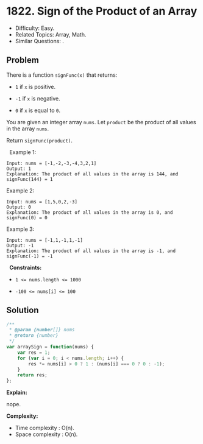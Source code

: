 # 1822. Sign of the Product of an Array

- Difficulty: Easy.
- Related Topics: Array, Math.
- Similar Questions: .

## Problem

There is a function `signFunc(x)` that returns:


	
- `1` if `x` is positive.
	
- `-1` if `x` is negative.
	
- `0` if `x` is equal to `0`.


You are given an integer array `nums`. Let `product` be the product of all values in the array `nums`.

Return `signFunc(product)`.

 
Example 1:

```
Input: nums = [-1,-2,-3,-4,3,2,1]
Output: 1
Explanation: The product of all values in the array is 144, and signFunc(144) = 1
```

Example 2:

```
Input: nums = [1,5,0,2,-3]
Output: 0
Explanation: The product of all values in the array is 0, and signFunc(0) = 0
```

Example 3:

```
Input: nums = [-1,1,-1,1,-1]
Output: -1
Explanation: The product of all values in the array is -1, and signFunc(-1) = -1
```

 
**Constraints:**


	
- `1 <= nums.length <= 1000`
	
- `-100 <= nums[i] <= 100`



## Solution

```javascript
/**
 * @param {number[]} nums
 * @return {number}
 */
var arraySign = function(nums) {
    var res = 1;
    for (var i = 0; i < nums.length; i++) {
        res *= nums[i] > 0 ? 1 : (nums[i] === 0 ? 0 : -1);
    }
    return res;
};
```

**Explain:**

nope.

**Complexity:**

* Time complexity : O(n).
* Space complexity : O(n).
